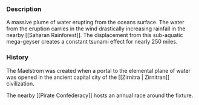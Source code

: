 
### Description
A massive plume of water erupting from the oceans surface. The water from the eruption carries in the wind drastically increasing rainfall in the nearby [[Saharan Rainforest]]. The displacement from this sub-aquatic mega-geyser creates a constant tsunami effect for nearly 250 miles.


### History
The Maelstrom was created when a portal to the elemental plane of water was opened in the ancient capital city of the [[Zirnitra | Zirnitran]] civilization. 

The nearby [[Pirate Confederacy]] hosts an annual race around the fixture.